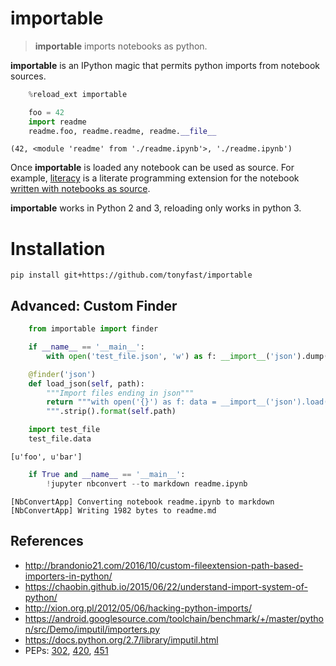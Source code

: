 
# importable 

> __importable__ imports notebooks as python.

__importable__ is an IPython magic that permits python imports from notebook sources.


```python
    %reload_ext importable 
```


```python
    foo = 42
    import readme
    readme.foo, readme.readme, readme.__file__
```




    (42, <module 'readme' from './readme.ipynb'>, './readme.ipynb')



Once __importable__ is loaded any notebook can be used as source.  For example, [literacy](https://github.com/tonyfast/literacy) is a literate programming extension for the notebook [written with notebooks as source](https://github.com/tonyfast/literacy/blob/master/literacy/__init__.py#L1).

__importable__ works in Python 2 and 3, reloading only works in python 3.

# Installation

`pip install git+https://github.com/tonyfast/importable`

## Advanced: Custom Finder


```python
    from importable import finder
```


```python
    if __name__ == '__main__':
        with open('test_file.json', 'w') as f: __import__('json').dump(['foo', 'bar'], f)
```


```python
    @finder('json')
    def load_json(self, path):
        """Import files ending in json"""
        return """with open('{}') as f: data = __import__('json').load(f)
        """.strip().format(self.path)
```


```python
    import test_file
    test_file.data
```




    [u'foo', u'bar']




```python
    if True and __name__ == '__main__':        
        !jupyter nbconvert --to markdown readme.ipynb
```

    [NbConvertApp] Converting notebook readme.ipynb to markdown
    [NbConvertApp] Writing 1982 bytes to readme.md


## References

* http://brandonio21.com/2016/10/custom-fileextension-path-based-importers-in-python/
* https://chaobin.github.io/2015/06/22/understand-import-system-of-python/
* http://xion.org.pl/2012/05/06/hacking-python-imports/
* https://android.googlesource.com/toolchain/benchmark/+/master/python/src/Demo/imputil/importers.py
* https://docs.python.org/2.7/library/imputil.html
* PEPs: [302](https://www.python.org/dev/peps/pep-0302/), [420](https://www.python.org/dev/peps/pep-0420/), [451](https://www.python.org/dev/peps/pep-0451/)
